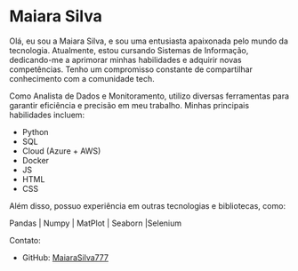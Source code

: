 # Maiara Silva

Olá, eu sou a Maiara Silva, e sou uma entusiasta apaixonada pelo mundo da tecnologia. Atualmente, estou cursando Sistemas de Informação, dedicando-me a aprimorar minhas habilidades e adquirir novas competências. Tenho um compromisso constante de compartilhar conhecimento com a comunidade tech.

Como Analista de Dados e Monitoramento, utilizo diversas ferramentas para garantir eficiência e precisão em meu trabalho. Minhas principais habilidades incluem:

- Python
- SQL
- Cloud (Azure + AWS)
- Docker
- JS
- HTML
- CSS

Além disso, possuo experiência em outras tecnologias e bibliotecas, como:

Pandas | Numpy | MatPlot | Seaborn |Selenium

Contato:
- GitHub: [MaiaraSilva777](https://github.com/MaiaraSilva777)

